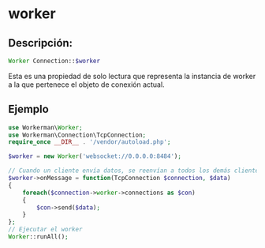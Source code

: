 # worker
## Descripción:
```php
Worker Connection::$worker
```

Esta es una propiedad de solo lectura que representa la instancia de worker a la que pertenece el objeto de conexión actual.


## Ejemplo
```php
use Workerman\Worker;
use Workerman\Connection\TcpConnection;
require_once __DIR__ . '/vendor/autoload.php';

$worker = new Worker('websocket://0.0.0.0:8484');

// Cuando un cliente envía datos, se reenvían a todos los demás clientes mantenidos por el proceso actual
$worker->onMessage = function(TcpConnection $connection, $data)
{
    foreach($connection->worker->connections as $con)
    {
        $con->send($data);
    }
};
// Ejecutar el worker
Worker::runAll();
```

